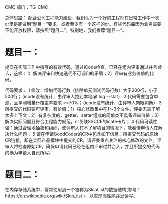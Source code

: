 
CMC 部门：TG-CMC

总体思路：
配合公司工程能力建设，我们认为一个好的工程师在日常工作中一次cr里是能做到“题目一”要求，或者至少有一个这样的cr。有些代码库因为业务需要不能开放权限，请按照“题目二”。特别地，我们推荐“题目一”。

# 题目一：
提交在实际工作中撰写的有效代码，通过ICode检查，已经在组内评审通过并且*合入*，这样：1）解决评审和快速迭代不可调和的矛盾；2）评审有业务价值的代码。

代码要求：
1 修改／增加代码行数（排除单元测试代码行数）大于200行，小于500行；（icode没有统计，由评审人拉到本地git log --stat）
2 代码需要包含单测，且单测增量行覆盖率要求 >=70%；（icode没有统计，由评审人肉眼判断）
3 所提交的代码要可评审、有价值：1）核心修改集中在1～3个文件，评委无需了解太多上下文；2）有复杂度的，getter、setter组成的简单类不具备评审价值；3）解决实际问题且符合工程能力规范，cr关联SSCCE的icafe卡片；
4 代码可读性强：通过合理地抽象和组织，使评审人在不了解项目的情况下，能看懂申请人在解决什么问题；
5 请在申请GoodCoder的CR中包含如下信息：所提交代码的原始CR链接，即在实际产品模块中提交的CR，请评委重点关注的核心修改的文件。评审人将检查原始CR，确保申请代码已经在组内评审过并合入，并且所提交的代码的确为申请人自己所写。 

# 题目二：
在内存存储系统中，常常使用到一个被称为SkipList的数据结构(参考：https://en.wikipedia.org/wiki/Skip_list )，以实现高性能并发读写。

